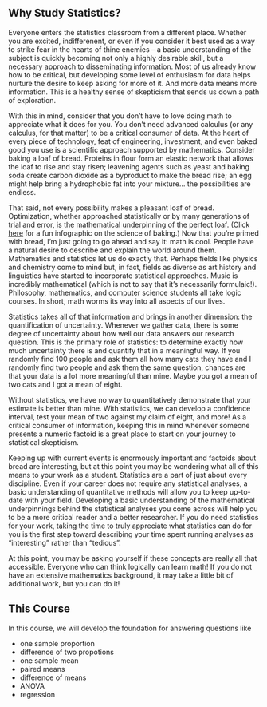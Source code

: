 ## Why Study Statistics?

Everyone enters the statistics classroom from a different place. Whether you are excited, indifferenent, or even if you consider it best used as a way to strike fear in the hearts of thine enemies – a basic understanding of the subject is quickly becoming not only a highly desirable skill, but a necessary approach to disseminating information. Most of us already know how to be critical, but developing some level of enthusiasm for data helps nurture the desire to keep asking for more of it. And more data means more information. This is a healthy sense of skepticism that sends us down a path of exploration. 

With this in mind, consider that you don’t have to love doing math to appreciate what it does for you. You don’t need advanced calculus (or any calculus, for that matter) to be a critical consumer of data. At the heart of every piece of technology, feat of engineering, investment, and even baked good you use is a scientific approach supported by mathematics. Consider baking a loaf of bread. Proteins in flour form an elastic network that allows the loaf to rise and stay risen; leavening agents such as yeast and baking soda create carbon dioxide as a byproduct to make the bread rise; an egg might help bring a hydrophobic fat into your mixture… the possibilities are endless. 

That said, not every possibility makes a pleasant loaf of bread. Optimization, whether approached statistically or by many generations of trial and error, is the mathematical underpinning of the perfect loaf. (Click <a href="http://www.berries.com/blog/science-of-baking">here</a> for a fun infographic on the science of baking.)
Now that you’re primed with bread, I’m just going to go ahead and say it: math is cool. People have a natural desire to describe and explain the world around them. Mathematics and statistics let us do exactly that. Perhaps fields like physics and chemistry come to mind but, in fact, fields as diverse as art history and linguistics have started to incorporate statistical approaches. Music is incredibly mathematical (which is not to say that it’s necessarily formulaic!). Philosophy, mathematics, and computer science students all take logic courses. In short, math worms its way into all aspects of our lives.

Statistics takes all of that information and brings in another dimension: the quantification of uncertainty. Whenever we gather data, there is some degree of uncertainty about how well our data answers our research question. This is the primary role of statistics: to determine exactly how much uncertainty there is and quantify that in a meaningful way. If you randomly find 100 people and ask them all how many cats they have and I randomly find two people and ask them the same question, chances are that your data is a lot more meaningful than mine. Maybe you got a mean of two cats and I got a mean of eight. 

Without statistics, we have no way to quantitatively demonstrate that your estimate is better than mine. With statistics, we can develop a confidence interval, test your mean of two against my claim of eight, and more! As a critical consumer of information, keeping this in mind whenever someone presents a numeric factoid is a great place to start on your journey to statistical skepticism. 

Keeping up with current events is enormously important and factoids about bread are interesting, but at this point you may be wondering what all of this means to your work as a student. Statistics are a part of just about every discipline. Even if your career does not require any statistical analyses, a basic understanding of quantitative methods will allow you to keep up-to-date with your field. Developing a basic understanding of the mathematical underpinnings behind the statistical analyses you come across will help you to be a more critical reader and a better researcher. If you do need statistics for your work, taking the time to truly appreciate what statistics can do for you is the first step toward describing your time spent running analyses as “interesting” rather than “tedious”.

At this point, you may be asking yourself if these concepts are really all that accessible. Everyone who can think logically can learn math! If you do not have an extensive mathematics background, it may take a little bit of additional work, but you can do it!

## This Course

In this course, we will develop the foundation for answering questions like

- one sample proportion
- difference of two propotions
- one sample mean
- paired means
- difference of means
- ANOVA
- regression
